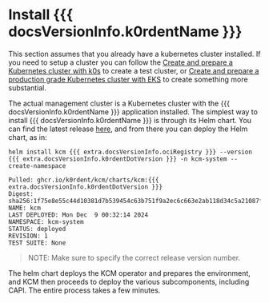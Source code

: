 # Install {{{ docsVersionInfo.k0rdentName }}}

This section assumes that you already have a kubernetes cluster installed. If you need to setup a cluster you can follow the [Create and prepare a Kubernetes cluster with k0s](./create-mgmt-clusters/mgmt-create-k0s-single.md) to create a test cluster, or [Create and prepare a production grade Kubernetes cluster with EKS](./create-mgmt-clusters/mgmt-create-eks-multi.md) to create something more substantial. 

The actual management cluster is a Kubernetes cluster with the {{{ docsVersionInfo.k0rdentName }}} application installed. The simplest way to install {{{ docsVersionInfo.k0rdentName }}} is through its Helm chart.  You can find the latest release [here](https://github.com/k0rdent/kcm/tags), and from there you can deploy the Helm chart, as in:

```shell
helm install kcm {{{ extra.docsVersionInfo.ociRegistry }}} --version {{{ extra.docsVersionInfo.k0rdentDotVersion }}} -n kcm-system --create-namespace
```
```console
Pulled: ghcr.io/k0rdent/kcm/charts/kcm:{{{ extra.docsVersionInfo.k0rdentDotVersion }}}
Digest: sha256:1f75e8e55c44d10381d7b539454c63b751f9a2ec6c663e2ab118d34c5a21087f
NAME: kcm
LAST DEPLOYED: Mon Dec  9 00:32:14 2024
NAMESPACE: kcm-system
STATUS: deployed
REVISION: 1
TEST SUITE: None
```

> NOTE:
> Make sure to specify the correct release version number.

The helm chart deploys the KCM operator and prepares the environment, and KCM then proceeds to deploy the various subcomponents, including CAPI. The entire process takes a few minutes.

